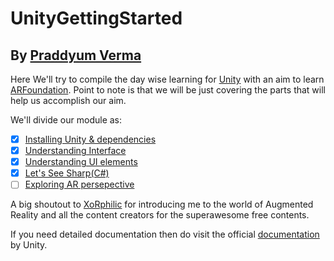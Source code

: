 # UnityGettingStarted 
## By [Praddyum Verma]("https://praddy2009.github.io/portfolio/") 

Here We'll try to compile the day wise learning for [Unity](https://unity.com/) with an aim to learn [ARFoundation](https://docs.unity3d.com/Packages/com.unity.xr.arfoundation@2.2/manual/index.html). Point to note is that we will be just covering the parts that will help us accomplish our aim.

We'll divide our module as:

- [X] [Installing Unity & dependencies](Installing/README.md)
- [X] [Understanding Interface](Interface/README.md)
- [X] [Understanding UI elements](UI/README.md)
- [X] [Let's See Sharp(C#)](C#/README.md) 
- [ ] [Exploring AR persepective]()

A big shoutout to [XoRphilic]() for introducing me to the world of Augmented Reality and all the content creators for the superawesome free contents.

If you need detailed documentation then do visit the official [documentation](https://docs.unity3d.com/Manual/) by Unity.